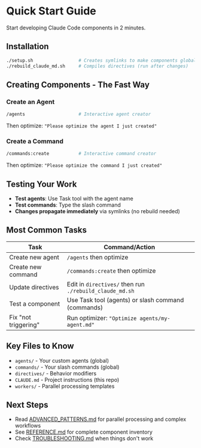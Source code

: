 # Quick Start Guide

Start developing Claude Code components in 2 minutes.

## Installation
```bash
./setup.sh                 # Creates symlinks to make components globally available
./rebuild_claude_md.sh     # Compiles directives (run after changes)
```

## Creating Components - The Fast Way

### Create an Agent
```bash
/agents                    # Interactive agent creator
```
Then optimize: `"Please optimize the agent I just created"`

### Create a Command
```bash
/commands:create           # Interactive command creator
```
Then optimize: `"Please optimize the command I just created"`

## Testing Your Work
- **Test agents**: Use Task tool with the agent name
- **Test commands**: Type the slash command
- **Changes propagate immediately** via symlinks (no rebuild needed)

## Most Common Tasks

| Task | Command/Action |
|------|---------------|
| Create new agent | `/agents` then optimize |
| Create new command | `/commands:create` then optimize |
| Update directives | Edit in `directives/` then run `./rebuild_claude_md.sh` |
| Test a component | Use Task tool (agents) or slash command (commands) |
| Fix "not triggering" | Run optimizer: `"Optimize agents/my-agent.md"` |

## Key Files to Know
- `agents/` - Your custom agents (global)
- `commands/` - Your slash commands (global)
- `directives/` - Behavior modifiers
- `CLAUDE.md` - Project instructions (this repo)
- `workers/` - Parallel processing templates

## Next Steps
- Read [ADVANCED_PATTERNS.md](ADVANCED_PATTERNS.md) for parallel processing and complex workflows
- See [REFERENCE.md](REFERENCE.md) for complete component inventory
- Check [TROUBLESHOOTING.md](TROUBLESHOOTING.md) when things don't work